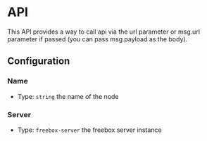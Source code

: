 # API

This API provides a way to call api via the url parameter or msg.url parameter if passed (you can pass msg.payload as the body).

## Configuration

### Name
- Type: `string`
the name of the node

### Server
- Type: `freebox-server`
the freebox server instance
